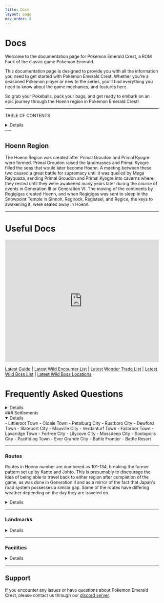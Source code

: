 ```yaml
---
title: Docs
layout: page
nav_order: 4
---
```

# Docs

Welcome to the documentation page for Pokemon Emerald Crest, a ROM hack of the classic game Pokemon Emerald.

This documentation page is designed to provide you with all the information you need to get started with Pokemon Emerald Crest. Whether you're a seasoned Pokemon player or new to the series, you'll find everything you need to know about the game mechanics, and features here.

So grab your Pokeballs, pack your bags, and get ready to embark on an epic journey through the Hoenn region in Pokemon Emerald Crest!

<script async src="https://pagead2.googlesyndication.com/pagead/js/adsbygoogle.js?client=ca-pub-4829462676030982"
     crossorigin="anonymous"></script>
<ins class="adsbygoogle"
     style="display:block; text-align:center;"
     data-ad-layout="in-article"
     data-ad-format="fluid"
     data-ad-client="ca-pub-4829462676030982"
     data-ad-slot="4072891190"></ins>
<script>
     (adsbygoogle = window.adsbygoogle || []).push({});
</script>

---

TABLE OF CONTENTS
<details close markdown="block">
{: .no_toc .text-delta }

- TOC
{:toc}
</details>
---

## Hoenn Region

The Hoenn Region was created after Primal Groudon and Primal Kyogre were formed. Primal Groudon raised the landmasses and Primal Kyogre filled the seas that would later become Hoenn. A meeting between these two caused a great battle for supremacy until it was quelled by Mega Rayquaza, sending Primal Groudon and Primal Kyogre into caverns where they rested until they were awakened many years later during the course of events in Generation III or Generation VI. The moving of the continents by Regigigas created Hoenn, and when Regigigas was sent to sleep in the Snowpoint Temple in Sinnoh, Regirock, Registeel, and Regice, the keys to awakening it, were sealed away in Hoenn.

---
<script async src="https://pagead2.googlesyndication.com/pagead/js/adsbygoogle.js?client=ca-pub-4829462676030982"
     crossorigin="anonymous"></script>
<ins class="adsbygoogle"
     style="display:block; text-align:center;"
     data-ad-layout="in-article"
     data-ad-format="fluid"
     data-ad-client="ca-pub-4829462676030982"
     data-ad-slot="4072891190"></ins>
<script>
     (adsbygoogle = window.adsbygoogle || []).push({});
</script>

# Useful Docs

<iframe src="https://romhackstudios.github.io/pages/html/docs-gen.html" width="100%" height="400px" frameBorder="0" style="border: 0;"></iframe>

[Latest Guide](https://docs.google.com/spreadsheets/d/1BOKr2H_lKFGSbEvJITSo9HCeUpjCGjAYieEPhCQtF1g/edit?usp=sharing) |
[Latest Wild Encounter List](https://cdn.discordapp.com/attachments/1040638131646500864/1168065193390120970/WildEncounters.txt?ex=6550687b&is=653df37b&hm=f06ffa534cf4989d07ae86def0fc6b0c726a2a3e4f372c9981bf9102b16577c4&) |
[Latest Wonder Trade List](https://cdn.discordapp.com/attachments/1177807544119459872/1181488528673214494/wonder_trade.txt?ex=65813df0&is=656ec8f0&hm=0aa77e01fb5aaa6747f0de9b5587fd1942b0fd4e8426f170d154799090495519&) |
[Latest Wild Boss List](https://cdn.discordapp.com/attachments/1040638131646500864/1161351583842443295/wild_boss.txt?ex=65a6b9f2&is=659444f2&hm=1074d942b5ebeb24a2666bab511de3ffda5f480c9b452712d63b5b5051a36a68&) |
[Latest Wild Boss Locations](https://docs.google.com/document/d/1tyS7H9FZlOAztLRRhKYWcGIApdGuym7jLjkYbSHUV5s/edit)

# Frequently Asked Questions
<details close markdown="block">

## 1. How do I patch?
- To patch, follow the instructions provided [here](https://romhackstudios.github.io/pages/howtopatch.html).

## 2. Pokemon keep 'getting away' when I use the Dexnav?
- Hold 'a' while walking to prevent Pokemon from escaping when using Dexnav.

## 3. How do I evolve trade Evolutions?
- Visit a man in Devoncorp who will trade your Pokemon and trade it back to you, enabling its evolution.

## 4. How do I use Mega Pokemon?
- Obtain the Mega Ring from your PC at home, give a Mega Stone to a Pokemon, and in battle, press 'Fight', then start, and choose your move.

## 5. How do I use Z moves?
- Acquire the Z Ring from your father, give a Z Crystal to a Pokemon, and in battle, press 'Fight', then start, and pick your move.

## 6. Where is X Pokemon?
- Refer to the Wild Encounters document included in the original game download to locate specific Pokemon.

## 7. How do I use Mystery Gift?
- Take the escalator in a Pokemon Center and talk to the man on the left. Ensure to save before using the code and check for correct typing.

## 8. Where do I get the EXP share/all?
- Complete the task assigned by Mr. Stone (delivering the letter to Steven) and return to him.

## 9. How do I Wonder Trade?
- Beat Brawly, then access your PC at home to initiate a trade of your Pokemon for another of the same level.

## 10. What are Hidden Pokemon?
- Hidden Pokemon appear at the bottom of the Dexnav and can be activated by talking to a scientist in Devoncorp. They can appear after making 100 steps without encountering any Pokemon.

## 11. How do I shiny hunt?
- Increase your chances of encountering a shiny Pokemon by performing a 'chain' using the Dexnav.

## 12. How do I switch bikes?
- While riding your bike, press the L button on your screen or the assigned button for it.

## 13. How do I save?
- Open your menu and press left or right on the D-Pad to access the save option.

## 14. Where's the rare candy code?
- Locate the rare candy code on the GameCube in your house at Littleroot.

## 15. Where can I find most of the newly added legendaries?
 - You will need to capture Hoopa first. Hoopa is a roaming encounter that you can find once you obtain the 5th badge, starting from v1.0.9.2. Hoopa likes to lead your party, and once a day, it will open up portals while you're adventuring, summoning Ultra Beasts and other legendary Pokémon. 

### Hoopa Portal Locations

```
Routes: 
  ROUTE103,
  ROUTE104,
  ROUTE105,
  ROUTE110,
  ROUTE111,
  ROUTE113,
  ROUTE114,
  ROUTE117,
  ROUTE119,
  ROUTE120,
  ROUTE124,
  ROUTE126,

Misc: 
  SKY_PILLAR_OUTSIDE,
  AQUA_HIDEOUT_B2F,
  MT_CHIMNEY,
  NEW_MAUVILLE_INSIDE,
  ABANDONED_SHIP_UNDERWATER2,
  GRANITE_CAVE_B2F,
  MT_PYRE_EXTERIOR,
  NEW_MAUVILLE_INSIDE,
  PETALBURG_WOODS,
  RUSTURF_TUNNEL
```
<script async src="https://pagead2.googlesyndication.com/pagead/js/adsbygoogle.js?client=ca-pub-4829462676030982"
     crossorigin="anonymous"></script>
<ins class="adsbygoogle"
     style="display:block; text-align:center;"
     data-ad-layout="in-article"
     data-ad-format="fluid"
     data-ad-client="ca-pub-4829462676030982"
     data-ad-slot="4072891190"></ins>
<script>
     (adsbygoogle = window.adsbygoogle || []).push({});
</script>

### Available Legendaries

```
• Raikou
• Entei
• Suicune
• Azelf
• Mesprit
• Uxie
• Cobalion
• Terrakion
• Virizion 
• Groudon
• Rayquaza
• Kyogre 
• Regirock
• Regice
• Registeel 
• Latios
• Latias
• Drakrai
• Mew
• Celebi
• Victini
• Jirachi

Hoopa Portal:
• Articuno
• Galarian Articuno
• Zapdos
• Galarian Zapdos
• Moltres
• Galarian Moltres
• Mewtwo
• Dialga
• Palkia
• Heatran
• Regigigas
• Giratina
• Cresselia
• Xerneas
• Yveltal
• Nihilego
• Buzzwole
• Pheromosa
• Xurkitree
• Celesteela
• Kartana
• Guzzlord
• Poipole
• Stakataka
• Blacephalon
• Cosmog
• Necrozma
• Zacian
• Zamazenta
• Eternatus
• Regieleki
• Regidrago
• Glastrier
• Spectrier
• Calyrex
• Enamorus
• Wo Chien
• Chien Pao
• Ting Lu
• Chi Yu
• Koraidon
• Miraidon
• Phione
• Manaphy
• Shaymin
• Keldeo
• Meloetta
• Genesect
• Diancie
• Volcanion
• Magearna
• Arceus
• Zeraora
• Zarude
```
</details>
### Settlements 
<details open markdown="block">
- Littleroot Town
- Oldale Town
- Petalburg City
- Rustboro City
- Dewford Town
- Slateport City
- Mauville City
- Verdanturf Town
- Fallarbor Town
- Lavaridge Town
- Fortree City
- Lilycove City
- Mossdeep City
- Sootopolis City
- Pacifidlog Town
- Ever Grande City
- Battle Frontier
- Battle Resort
</details>

<script async src="https://pagead2.googlesyndication.com/pagead/js/adsbygoogle.js?client=ca-pub-4829462676030982"
     crossorigin="anonymous"></script>
<ins class="adsbygoogle"
     style="display:block; text-align:center;"
     data-ad-layout="in-article"
     data-ad-format="fluid"
     data-ad-client="ca-pub-4829462676030982"
     data-ad-slot="4072891190"></ins>
<script>
     (adsbygoogle = window.adsbygoogle || []).push({});
</script>

---

### Routes 

Routes in Hoenn number are numbered as 101-134, breaking the former pattern set up by Kanto and Johto. This is presumably to discourage the idea of being able to travel back to either region after completion of the game, as was done in Generation II and as a mirror of the fact that Japan's road system possesses a similar gap. Some of the routes have differing weather depending on the day they are traveled on.

<script async src="https://pagead2.googlesyndication.com/pagead/js/adsbygoogle.js?client=ca-pub-4829462676030982"
     crossorigin="anonymous"></script>
<ins class="adsbygoogle"
     style="display:block; text-align:center;"
     data-ad-layout="in-article"
     data-ad-format="fluid"
     data-ad-client="ca-pub-4829462676030982"
     data-ad-slot="4072891190"></ins>
<script>
     (adsbygoogle = window.adsbygoogle || []).push({});
</script>

<details close markdown="block">
  <script async src="https://pagead2.googlesyndication.com/pagead/js/adsbygoogle.js?client=ca-pub-4829462676030982"
     crossorigin="anonymous"></script>
<ins class="adsbygoogle"
     style="display:block; text-align:center;"
     data-ad-layout="in-article"
     data-ad-format="fluid"
     data-ad-client="ca-pub-4829462676030982"
     data-ad-slot="4072891190"></ins>
<script>
     (adsbygoogle = window.adsbygoogle || []).push({});
</script>
- [Route 101](https://romhackstudios.github.io/pages/routes/route101.html)
- [Route 102](https://romhackstudios.github.io/pages/routes/route102.html)
- Route 103
- Route 104
- Route 105
- Route 106
- Route 107
- Route 108
- Route 109
- Route 110
- Route 111
- Route 112
- [Route 113](https://romhackstudios.github.io/pages/routes/route113.html)
- Route 114
- Route 115
- Route 116
- Route 117
- Route 118
- Route 119
- Route 120
- Route 121
- Route 122
- Route 123
- Route 124
- Route 125
- Route 126
- Route 127 
- Route 128
- Route 129
- Route 130
- Route 131
- [Route 132](https://romhackstudios.github.io/pages/routes/route132.html)
- Route 133
- Route 134
- Underwater
</details>

---
<script async src="https://pagead2.googlesyndication.com/pagead/js/adsbygoogle.js?client=ca-pub-4829462676030982"
     crossorigin="anonymous"></script>
<ins class="adsbygoogle"
     style="display:block; text-align:center;"
     data-ad-layout="in-article"
     data-ad-format="fluid"
     data-ad-client="ca-pub-4829462676030982"
     data-ad-slot="4072891190"></ins>
<script>
     (adsbygoogle = window.adsbygoogle || []).push({});
</script>

### Landmarks 
<details close markdown="block">
  <script async src="https://pagead2.googlesyndication.com/pagead/js/adsbygoogle.js?client=ca-pub-4829462676030982"
     crossorigin="anonymous"></script>
<ins class="adsbygoogle"
     style="display:block; text-align:center;"
     data-ad-layout="in-article"
     data-ad-format="fluid"
     data-ad-client="ca-pub-4829462676030982"
     data-ad-slot="4072891190"></ins>
<script>
     (adsbygoogle = window.adsbygoogle || []).push({});
</script>
- Petalburg Woods
- Rusturf Tunnel
- Island Cave
- Granite Cave
- Abandoned Ship
- Sea Mauville
- Oceanic Museum
- Seaside Cycling Road
- Trick House
- Mauville Game Corner
- New Mauville
- Trainer Hill
- Desert Ruins
- Mirage Tower
- Fiery Path
- Jagged Pass
- Mt. Chimney
- Desert Underpass
- Meteor Falls
- Weather Institute
- Scorched Slab
- Ancient Tomb
- Safari Zone
- Mt. Pyre
- Lilycove Museum
- Shoal Cave
- Team Aqua Hideout
- Team Magma Hideout (Lilycove, Jagged Pass)
- Mossdeep Space Center
- Seafloor Cavern
- Cave of Origin
- Mirage Island
- Sky Pillar
- Victory Road
- Sealed Chamber
- Artisan Cave
- Altering Cave
- Southern Island
- Marine Cave
- Terra Cave
</details>

---
  
### Facilities 
<details close markdown="block">
  <script async src="https://pagead2.googlesyndication.com/pagead/js/adsbygoogle.js?client=ca-pub-4829462676030982"
     crossorigin="anonymous"></script>
<ins class="adsbygoogle"
     style="display:block; text-align:center;"
     data-ad-layout="in-article"
     data-ad-format="fluid"
     data-ad-client="ca-pub-4829462676030982"
     data-ad-slot="4072891190"></ins>
<script>
     (adsbygoogle = window.adsbygoogle || []).push({});
</script>
- Contest Hall
- Battle Maison
- Battle Tower
- Battle Tent
</details>

---
<script async src="https://pagead2.googlesyndication.com/pagead/js/adsbygoogle.js?client=ca-pub-4829462676030982"
     crossorigin="anonymous"></script>
<ins class="adsbygoogle"
     style="display:block; text-align:center;"
     data-ad-layout="in-article"
     data-ad-format="fluid"
     data-ad-client="ca-pub-4829462676030982"
     data-ad-slot="4072891190"></ins>
<script>
     (adsbygoogle = window.adsbygoogle || []).push({});
</script>

## Support

If you encounter any issues or have questions about Pokemon Emerald Crest, please contact us through our [discord server].

[discord server]: https://discord.gg/aaghat-s-server-965900074532081674
